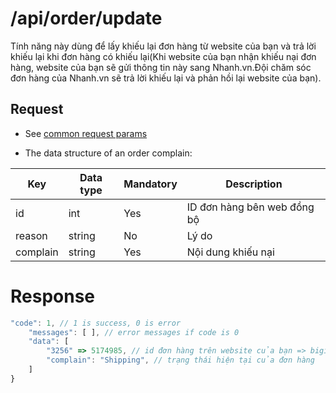 # /api/order/update
Tính năng này dùng để lấy khiếu lại đơn hàng từ website của bạn và trả lời khiếu lại khi đơn hàng có khiếu lại(Khi website của bạn nhận khiếu nại đơn hàng, website của bạn sẽ gửi thông tin này sang Nhanh.vn.Đội chăm sóc đơn hàng của Nhanh.vn sẽ trả lời khiếu lại và phản hồi lại website của bạn).

## Request

- See [common request params](/api.md#request)

- The data structure of an order complain: 

Key | Data type | Mandatory | Description
---- | ------|------|-----
id | int | Yes | ID đơn hàng bên web đồng bộ
reason | string | No | Lý do
complain | string | Yes | Nội dung khiếu nại

# Response
```js
"code": 1, // 1 is success, 0 is error
	"messages": [ ], // error messages if code is 0
	"data": [
		"3256" => 5174985, // id đơn hàng trên website của bạn => bigint: order id of Nhanh.vn
		"complain": "Shipping", // trạng thái hiện tại của đơn hàng
	]
}

```

